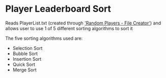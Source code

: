 # Player Leaderboard Sort
Reads PlayerList.txt (created through ['Random Players - File Creator'](https://github.com/Dead245/Random-Players---File-Creator)) and allows user to use 1 of 5 different sorting algorithms to sort it

The five sorting algorithms used are:
- Selection Sort
- Bubble Sort
- Insertion Sort
- Quick Sort
- Merge Sort

